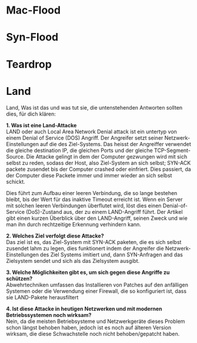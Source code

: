 # Mac-Flood
# Syn-Flood
# Teardrop
# Land
Land, Was ist das und was tut sie, die untenstehenden Antworten sollten dies, für dich klären:

**1. Was ist eine Land-Attacke**<br>
LAND oder auch Local Area Network Denial attack ist ein untertyp von einem Denial of Service (DOS) Angriff. Der Angreifer setzt seiner Netzwerk-Einstellungen auf die des Ziel-Systems. Das heisst der Angreiffer verwendet die gleiche destination IP, die gleichen Ports und der gleiche TCP-Segment-Source. Die Attacke gelingt in dem der Computer gezwungen wird mit sich selbst zu reden, sodass der Host, also Ziel-System an sich selbst; SYN-ACK packete zusendet bis der Computer crashed oder einfriert. Dies passiert, da der Computer diese Packete immer und immer wieder an sich selbst schickt. 

Dies führt zum Aufbau einer leeren Verbindung, die so lange bestehen bleibt, bis der Wert für das inaktive Timeout erreicht ist. Wenn ein Server mit solchen leeren Verbindungen überflutet wird, löst dies einen Denial-of-Service (DoS)-Zustand aus, der zu einem LAND-Angriff führt. Der Artikel gibt einen kurzen Überblick über den LAND-Angriff, seinen Zweck und wie man ihn durch rechtzeitige Erkennung verhindern kann.

**2. Welches Ziel verfolgt diese Attacke?**<br>
Das ziel ist es, das Ziel-System mit SYN-ACK paketen, die es sich selbst zusendet lahm zu legen, dies funktionert indem der Angreifer die Netzwerk-Einstellungen des Ziel Systems imitiert und, dann SYN-Anfragen and das Zielsystem sendet und sich als das Zielsystem ausgibt.

**3. Welche Möglichkeiten gibt es, um sich gegen diese Angriffe zu schützen?**<br>
Abwehrtechniken umfassen das Installieren von Patches auf den anfälligen Systemen oder die Verwendung einer Firewall, die so konfiguriert ist, dass sie LAND-Pakete herausfiltert

**4. Ist diese Attacke in heutigen Netzwerken und mit modernen Betriebssystemen noch wirksam?**<br>
Nein, da die meisten Betriebsysteme und Netzwerkgeräte dieses Problem schon längst behoben haben, jedoch ist es noch auf älteren Version wirksam, die diese Schwachstelle noch nicht behoben/gepatcht haben.
